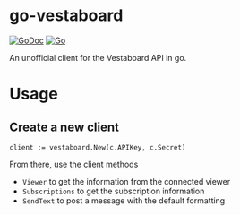 # go-vestaboard

[![GoDoc](https://img.shields.io/badge/go-documentation-blue.svg?style=flat-square)](https://pkg.go.dev/github.com/mikehelmick/go-vestaboard?tab=doc)
[![Go](https://github.com/mikehelmick/go-chaff/workflows/Go/badge.svg?event=push)](https://github.com/mikehelmick/go-vestaboard/actions?query=workflow%3AGo)

An unofficial client for the Vestaboard API in go.

# Usage

## Create a new client

```
client := vestaboard.New(c.APIKey, c.Secret)
```

From there, use the client methods

* `Viewer` to get the information from the connected viewer
* `Subscriptions` to get the subscription information
* `SendText` to post a message with the default formatting
  